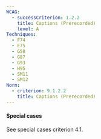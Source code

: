 ```yaml
---
WCAG:
  - successCriterion: 1.2.2
    title: Captions (Prerecorded)
    level: A
Techniques:
  - F74
  - F75
  - G58
  - G87
  - G93
  - H95
  - SM11
  - SM12
Norm:
  - criterion: 9.1.2.2
    title: Captions (Prerecorded)
---
```


#### Special cases

See special cases criterion 4.1.

